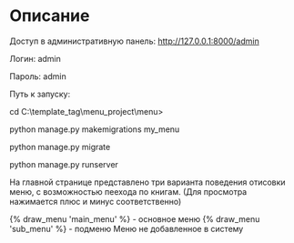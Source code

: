 # Описание
Доступ в административную панель: http://127.0.0.1:8000/admin

Логин: admin

Пароль: admin

Путь к запуску:

cd C:\template_tag\menu_project\menu>

python manage.py makemigrations my_menu 

python manage.py migrate

python manage.py runserver


На главной странице представлено три варианта поведения отисовки меню, с возможностью пеехода по книгам. (Для просмотра нажимается плюс и минус соответственно)

{% draw_menu 'main_menu' %} - основное меню
{% draw_menu 'sub_menu' %} - подменю
Меню не добавленное в систему
